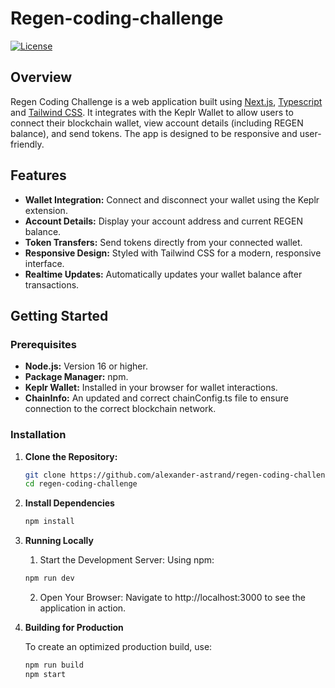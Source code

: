 # Regen-coding-challenge

[![License](https://img.shields.io/badge/license-MIT-blue.svg)](LICENSE)

## Overview

Regen Coding Challenge is a web application built using [Next.js](https://nextjs.org/), [Typescript](https://www.typescriptlang.org/) and [Tailwind CSS](https://tailwindcss.com/). It integrates with the Keplr Wallet to allow users to connect their blockchain wallet, view account details (including REGEN balance), and send tokens. The app is designed to be responsive and user-friendly.

## Features

- **Wallet Integration:** Connect and disconnect your wallet using the Keplr extension.
- **Account Details:** Display your account address and current REGEN balance.
- **Token Transfers:** Send tokens directly from your connected wallet.
- **Responsive Design:** Styled with Tailwind CSS for a modern, responsive interface.
- **Realtime Updates:** Automatically updates your wallet balance after transactions.

## Getting Started

### Prerequisites

- **Node.js:** Version 16 or higher.
- **Package Manager:** npm.
- **Keplr Wallet:** Installed in your browser for wallet interactions.
- **ChainInfo:** An updated and correct chainConfig.ts file to ensure connection to the correct blockchain network.

### Installation

1. **Clone the Repository:**

   ```bash
   git clone https://github.com/alexander-astrand/regen-coding-challenge.git
   cd regen-coding-challenge
   ```

2. **Install Dependencies**

    ```bash
    npm install
    ```

3. **Running Locally**

    1. Start the Development Server:
    Using npm:
    ```bash
    npm run dev
    ```

    2. Open Your Browser:
    Navigate to http://localhost:3000 to see the application in action.

4. **Building for Production**

    To create an optimized production build, use:
    ```bash
    npm run build
    npm start
    ```


